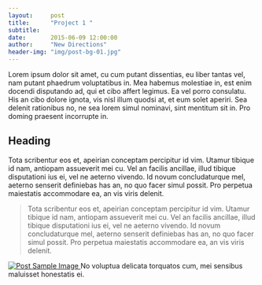 ```yaml
---
layout:     post
title:      "Project 1 "
subtitle:   
date:       2015-06-09 12:00:00
author:     "New Directions"
header-img: "img/post-bg-01.jpg"
---
```


Lorem ipsum dolor sit amet, cu cum putant dissentias, eu liber tantas vel, nam putant phaedrum voluptatibus in. Mea habemus molestiae in, est enim docendi disputando ad, qui et cibo affert legimus. Ea vel porro consulatu. His an cibo dolore ignota, vis nisl illum quodsi at, et eum solet aperiri. Sea delenit rationibus no, ne sea lorem simul nominavi, sint mentitum sit in. Pro doming praesent incorrupte in.

<h2 class="section-heading">Heading</h2>

Tota scribentur eos et, apeirian conceptam percipitur id vim. Utamur tibique id nam, antiopam assueverit mei cu. Vel an facilis ancillae, illud tibique disputationi ius ei, vel ne aeterno vivendo. Id novum concludaturque mel, aeterno senserit definiebas has an, no quo facer simul possit. Pro perpetua maiestatis accommodare ea, an vis viris delenit.

<blockquote>Tota scribentur eos et, apeirian conceptam percipitur id vim. Utamur tibique id nam, antiopam assueverit mei cu. Vel an facilis ancillae, illud tibique disputationi ius ei, vel ne aeterno vivendo. Id novum concludaturque mel, aeterno senserit definiebas has an, no quo facer simul possit. Pro perpetua maiestatis accommodare ea, an vis viris delenit.</blockquote>

<a href="#">
    <img src="{{ site.baseurl }}/img/post-sample-image.jpg" alt="Post Sample Image">
</a>
<span class="caption text-muted">No voluptua delicata torquatos cum, mei sensibus maluisset honestatis ei.</span>
